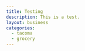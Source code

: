 ```yaml
---
title: Testing
description: This is a test.
layout: business
categories:
  - tacoma
  - grocery
---
```

